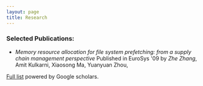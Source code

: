 ```yaml
---
layout: page
title: Research
---
```

### Selected Publications:
* *Memory resource allocation for file system prefetching: from a supply chain management perspective*
Published in EuroSys '09
by _Zhe Zhang_, Amit Kulkarni, Xiaosong Ma, Yuanyuan Zhou, 

[Full list](https://scholar.google.com/citations?user=21fWeu8AAAAJ) powered by Google scholars.